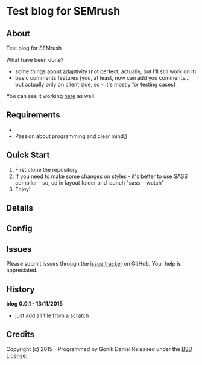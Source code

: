 Test blog for SEMrush
=========

## About ##

Test blog for SEMrush

What have been done?

- some things about adaptivity (not perfect, actually, but I'll still work on it)
- basic comments features (you, at least, now can add you comments... but actually only on client side, so - it's mostly for testing cases)


You can see it working [here]() as well.

## Requirements ##

- 
- Passion about programming and clear mind;)

## Quick Start ##

1. First clone the repository
2. If you need to make some changes on styles - it's better to use SASS compiler - so, cd in layout folder and launch "sass --watch"
3. Enjoy!

## Details ##


## Config ##


## Issues ##

Please submit issues through the [issue tracker](https://github.com/GonikDaniel/SEMrushBlog/issues) on GitHub. Your help is appreciated.

## History ##

**blog 0.0.1 - 13/11/2015**

- just add all file from a scratch

## Credits ##

Copyright (c) 2015 - Programmed by Gonik Daniel
Released under the [BSD License](http://www.opensource.org/licenses/bsd-license.php).

